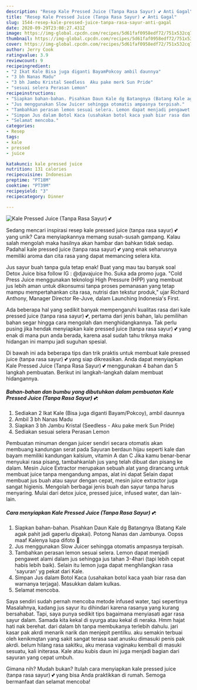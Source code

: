 ```yaml
---
description: "Resep Kale Pressed Juice (Tanpa Rasa Sayur) 💕 Anti Gagal"
title: "Resep Kale Pressed Juice (Tanpa Rasa Sayur) 💕 Anti Gagal"
slug: 1544-resep-kale-pressed-juice-tanpa-rasa-sayur-anti-gagal
date: 2020-09-29T23:08:27.431Z
image: https://img-global.cpcdn.com/recipes/5d61faf0958edf72/751x532cq70/kale-pressed-juice-tanpa-rasa-sayur-💕-foto-resep-utama.jpg
thumbnail: https://img-global.cpcdn.com/recipes/5d61faf0958edf72/751x532cq70/kale-pressed-juice-tanpa-rasa-sayur-💕-foto-resep-utama.jpg
cover: https://img-global.cpcdn.com/recipes/5d61faf0958edf72/751x532cq70/kale-pressed-juice-tanpa-rasa-sayur-💕-foto-resep-utama.jpg
author: Jerry Cook
ratingvalue: 3.9
reviewcount: 9
recipeingredient:
- "2 Ikat Kale Bisa juga diganti BayamPokcoy ambil daunnya"
- "3 bh Nanas Madu"
- "3 bh Jambu Kristal Seedless  Aku pake merk Sun Pride"
- "sesuai selera Perasan Lemon"
recipeinstructions:
- "Siapkan bahan-bahan. Pisahkan Daun Kale dg Batangnya (Batang Kale agak pahit jadi gaperlu dipakai). Potong Nanas dan Jambunya. Oopss maaf Kalenya lupa difoto 🙈"
- "Jus menggunakan Slow Juicer sehingga otomatis ampasnya terpisah."
- "Tambahkan perasan lemon sesuai selera. Lemon dapat menjadi pengawet alami dalam jus sehingga jus tahan 3-4hari (tapi lebih cepat habis lebih baik). Selain itu lemon juga dapat menghilangkan rasa &#39;sayuran&#39; yg pekat dari Kale."
- "Simpan Jus dalam Botol Kaca (usahakan botol kaca yaah biar rasa dan warnanya terjaga). Masukkan dalam kulkas."
- "Selamat mencoba."
categories:
- Resep
tags:
- kale
- pressed
- juice

katakunci: kale pressed juice 
nutrition: 131 calories
recipecuisine: Indonesian
preptime: "PT18M"
cooktime: "PT39M"
recipeyield: "3"
recipecategory: Dinner

---
```



![Kale Pressed Juice (Tanpa Rasa Sayur) 💕](https://img-global.cpcdn.com/recipes/5d61faf0958edf72/751x532cq70/kale-pressed-juice-tanpa-rasa-sayur-💕-foto-resep-utama.jpg)

Sedang mencari inspirasi resep kale pressed juice (tanpa rasa sayur) 💕 yang unik? Cara menyiapkannya memang susah-susah gampang. Kalau salah mengolah maka hasilnya akan hambar dan bahkan tidak sedap. Padahal kale pressed juice (tanpa rasa sayur) 💕 yang enak seharusnya memiliki aroma dan cita rasa yang dapat memancing selera kita.

Jus sayur buah tanpa gula tetap enak! Buat yang mau tau banyak soal Detox Juice bisa follow IG : @djavajuice lho. Suka ada promo juga. &#34;Cold Press Juice menggunakan teknologi High Pressure (HPP) yang membuat jus lebih aman untuk dikonsumsi tanpa proses pemanasan yang tetap mampu mempertahankan cita rasa, nutrisi dan tekstur produk,&#34; ujar Richard Anthony, Manager Director Re-Juve, dalam Launching Indonesia&#39;s First.

Ada beberapa hal yang sedikit banyak mempengaruhi kualitas rasa dari kale pressed juice (tanpa rasa sayur) 💕, pertama dari jenis bahan, lalu pemilihan bahan segar hingga cara mengolah dan menghidangkannya. Tak perlu pusing jika hendak menyiapkan kale pressed juice (tanpa rasa sayur) 💕 yang enak di mana pun anda berada, karena asal sudah tahu triknya maka hidangan ini mampu jadi suguhan spesial.


Di bawah ini ada beberapa tips dan trik praktis untuk membuat kale pressed juice (tanpa rasa sayur) 💕 yang siap dikreasikan. Anda dapat menyiapkan Kale Pressed Juice (Tanpa Rasa Sayur) 💕 menggunakan 4 bahan dan 5 langkah pembuatan. Berikut ini langkah-langkah dalam membuat hidangannya.

<!--inarticleads1-->

##### Bahan-bahan dan bumbu yang dibutuhkan dalam pembuatan Kale Pressed Juice (Tanpa Rasa Sayur) 💕:

1. Sediakan 2 Ikat Kale (Bisa juga diganti Bayam/Pokcoy), ambil daunnya
1. Ambil 3 bh Nanas Madu
1. Siapkan 3 bh Jambu Kristal (Seedless - Aku pake merk Sun Pride)
1. Sediakan sesuai selera Perasan Lemon


Pembuatan minuman dengan juicer sendiri secara otomatis akan membuang kandungan serat pada Sayuran berdaun hijau seperti kale dan bayam memiliki kandungan kalsium, vitamin A dan C Jika kamu benar-benar menyukai rasa pisang, tambahkanlah jus yang telah dibuat dan pisang ke dalam. Mesin Juice Extractor merupakan sebuah alat yang dirancang untuk membuat juice tanpa mengandung ampas, alat ini dapat Selain dapat membuat jus buah atau sayur dengan cepat, mesin juice extractor juga sangat higienis. Mengolah berbagai jenis buah dan sayur tanpa harus menyaring. Mulai dari detox juice, pressed juice, infused water, dan lain-lain. 

<!--inarticleads2-->

##### Cara menyiapkan Kale Pressed Juice (Tanpa Rasa Sayur) 💕:

1. Siapkan bahan-bahan. Pisahkan Daun Kale dg Batangnya (Batang Kale agak pahit jadi gaperlu dipakai). Potong Nanas dan Jambunya. Oopss maaf Kalenya lupa difoto 🙈
1. Jus menggunakan Slow Juicer sehingga otomatis ampasnya terpisah.
1. Tambahkan perasan lemon sesuai selera. Lemon dapat menjadi pengawet alami dalam jus sehingga jus tahan 3-4hari (tapi lebih cepat habis lebih baik). Selain itu lemon juga dapat menghilangkan rasa &#39;sayuran&#39; yg pekat dari Kale.
1. Simpan Jus dalam Botol Kaca (usahakan botol kaca yaah biar rasa dan warnanya terjaga). Masukkan dalam kulkas.
1. Selamat mencoba.


Saya sendiri sudah pernah mencoba metode infused water, tapi sepertinya Masalahnya, kadang jus sayur itu dihindari karena rasanya yang kurang bersahabat. Tapi, saya punya sedikit tips bagaimana menyiasati agar rasa sayur dalam. Samada kita kekal di syurga atau kekal di neraka. Hmm hajat hati nak berehat. dari dalam bh tanpa membukanya terlebih dahulu. jari kasar pak akrdi menarik narik dan menjepit pentilku. aku semakin terbuai oleh kenikmqtan yang sakit sangat terasa saat anusku dimasuki penis pak akrdi. belum hilang rasa sakitku, aku merasa vaginaku kembali di masuki sesuatu, kali initerasa. Kale atau kubis daun ini juga menjadi bagian dari sayuran yang cepat umbuh. 

Gimana nih? Mudah bukan? Itulah cara menyiapkan kale pressed juice (tanpa rasa sayur) 💕 yang bisa Anda praktikkan di rumah. Semoga bermanfaat dan selamat mencoba!
